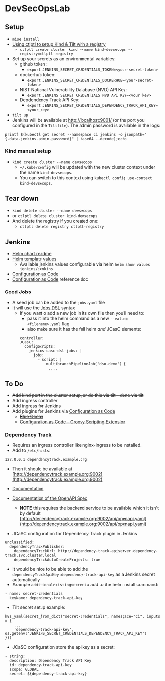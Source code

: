 # DevSecOpsLab

## Setup
* `mise install`
* [Using ctlptl to setup Kind & Tilt with a registry](https://github.com/tilt-dev/ctlptl?tab=readme-ov-file#kind-with-a-built-in-registry-at-a-random-port)
    * `ctlptl create cluster kind --name kind-devsecops --registry=ctlptl-registry`
* Set up your secrets as an environmental variables:
  * github token :
    * `export JENKINS_SECRET_CREDENTIALS_TOKEN=<your-secret-token>`
  * dockerhub token:
    * `export JENKINS_SECRET_CREDENTIALS_DOCKERHUB=<your-secret-token>`
  * NIST National Vulnerability Database (NVD) API Key:
    * `export JENKINS_SECRET_CREDENTIALS_NVD_API_KEY=<your_key>`
  * Depdendency Track API Key:
    * `export JENKINS_SECRET_CREDENTIALS_DEPENDENCY_TRACK_API_KEY=<your_key>`
* `tilt up` 
* Jenkins will be available at [http://localhost:9001/](http://localhost:9001/) (or the port you configured in the `Tiltfile`).
The admin password is available in the logs:
```
printf $(kubectl get secret --namespace ci jenkins -o jsonpath="{.data.jenkins-admin-password}" | base64 --decode);echo
```
### Kind manual setup
* `kind create cluster --name devsecops`
  * `~/.kube/config` will be updated with the new cluster context under the name `kind-devsecops`.
  * You can switch to this context using `kubectl config use-context kind-devsecops`.

## Tear down
* `kind delete cluster --name devsecops`
* or `ctlptl delete cluster kind-devsecops`
* And delete the registry if you created one:
  * `ctlptl delete registry ctlptl-registry`


## Jenkins
* [Helm chart readme](https://github.com/jenkinsci/helm-charts/blob/main/charts/jenkins/README.md)
* [Helm template values](https://github.com/jenkinsci/helm-charts/blob/main/charts/jenkins/VALUES.md)
  * Available jenkins values configurable via helm `helm show values jenkins/jenkins`
* [Configuration as Code](https://plugins.jenkins.io/configuration-as-code/)
* [Configuration as Code](http://localhost:9001/manage/configuration-as-code/reference) reference doc

### Seed Jobs
* A seed job can be added to the `jobs.yaml` file
* It will use the [Jobs DSL](https://plugins.jenkins.io/job-dsl/) syntax
  * If you want o add a new job in its own file then you'll need to:
    * pass it into the helm command as a new `--value=<filename>.yaml` flag
    * also make sure it has the full helm *and* JCasC elements:
    ```
    controller:
    JCasC:
      configScripts:
        jenkins-casc-dsl-jobs: |
          jobs:
            - script: |
                multibranchPipelineJob('dso-demo') {
                 ....
    ```

## To Do
* ~~Add kind port in the cluster setup, or do this via tilt - done via tilt~~
* Add ingress controller
* Add ingress for Jenkins
* Add plugins for Jenkins via [Configuration as Code](https://plugins.jenkins.io/configuration-as-code/)
  * ~~[Blue Ocean](https://plugins.jenkins.io/blueocean/)~~
  * ~~[Configuration as Code - Groovy Scripting Extension](https://plugins.jenkins.io/configuration-as-code-groovy/)~~


### Dependency Track
* Requires an ingress controller like nginx-ingress to be installed.
* Add to `/etc/hosts`:
```
127.0.0.1 dependencytrack.example.org
```
* Then it should be available at [http://dependencytrack.example.org:9002](http://dependencytrack.example.org:9002)
* [Documentation](https://dependencytrack.org/docs/quick-start-guide/)
* [Documentation of the OpenAPI Spec](https://docs.dependencytrack.org/integrations/rest-api/)
  * **NOTE** this requires the backend service to be available which it isn't by default [http://dependencytrack.example.org:9002/api/openapi.yaml](http://dependencytrack.example.org:9002/api/openapi.yaml)

* JCaSC configuration for Dependency Track plugin in Jenkins
```
unclassified:
  dependencyTrackPublisher:
    dependencyTrackUrl: http://dependency-track-apiserver.dependency-track.svc.cluster.local
    dependencyTrackAutoCreateProjects: true
```
* It would be nice to be able to add the `dependencyTrackApiKey:dependency-track-api-key` as a Jenkins secret automatically
* Example `additionalExistingSecret` to add to the helm install command:
```
- name: secret-credentials
  keyName: dependency-track-api-key
```
* Tilt secret setup example:
```
k8s_yaml(secret_from_dict("secret-credentials", namespace="ci", inputs = {
    ...    
    'dependency-track-api-key', os.getenv('JENKINS_SECRET_CREDENTIALS_DEPENDENCY_TRACK_API_KEY')
}))

```
* JCaSC configuration store the api key as a secret:
```
- string:
  description: Dependency Track API Key
  id: dependency-track-api-key
  scope: GLOBAL
  secret: ${dependency-track-api-key}
```